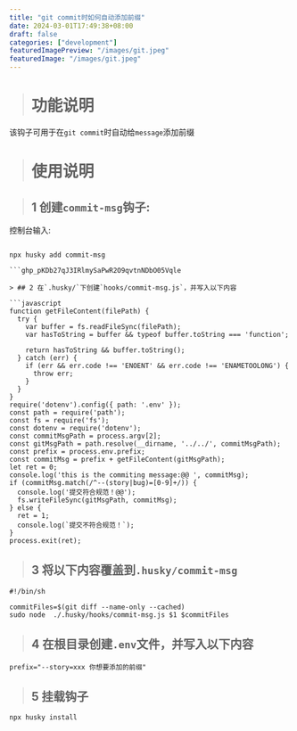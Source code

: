 ```yaml
---
title: "git commit时如何自动添加前缀"
date: 2024-03-01T17:49:38+08:00
draft: false
categories: ["development"]
featuredImagePreview: "/images/git.jpeg"
featuredImage: "/images/git.jpeg"
---
```


> # 功能说明

该钩子可用于在`git commit`时自动给`message`添加前缀

> # 使用说明

> ## 1 创建`commit-msg`钩子:

控制台输入:
```shell

npx husky add commit-msg

```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

> ## 2 在`.husky/`下创建`hooks/commit-msg.js`，并写入以下内容

```javascript
function getFileContent(filePath) {
  try {
    var buffer = fs.readFileSync(filePath);
    var hasToString = buffer && typeof buffer.toString === 'function';

    return hasToString && buffer.toString();
  } catch (err) {
    if (err && err.code !== 'ENOENT' && err.code !== 'ENAMETOOLONG') {
      throw err;
    }
  }
}
require('dotenv').config({ path: '.env' });
const path = require('path');
const fs = require('fs');
const dotenv = require('dotenv');
const commitMsgPath = process.argv[2];
const gitMsgPath = path.resolve(__dirname, '../../', commitMsgPath);
const prefix = process.env.prefix;
const commitMsg = prefix + getFileContent(gitMsgPath);
let ret = 0;
console.log('this is the commiting message:@@ ', commitMsg);
if (commitMsg.match(/^--(story|bug)=[0-9]+/)) {
  console.log('提交符合规范！@@');
  fs.writeFileSync(gitMsgPath, commitMsg);
} else {
  ret = 1;
  console.log(`提交不符合规范！`);
}
process.exit(ret);

```

> ## 3 将以下内容覆盖到`.husky/commit-msg`


```shell
#!/bin/sh

commitFiles=$(git diff --name-only --cached)
sudo node  ./.husky/hooks/commit-msg.js $1 $commitFiles
```

> ## 4 在根目录创建`.env`文件，并写入以下内容

```shell
prefix="--story=xxx 你想要添加的前缀"
```

> ## 5 挂载钩子

```shell
npx husky install
```
